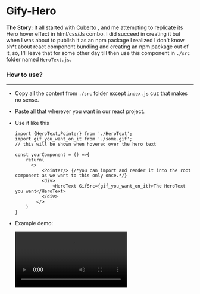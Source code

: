 # Gify-Hero

**The Story:** It all started with [Cuberto](https://cuberto.com/) , and me attempting to replicate its Hero hover effect in html/css/Js combo. I did succeed in creating it but when I was about to publish it as an npm package I realized I don't know sh*t about react component bundling and creating an npm package out of it, so, I'll leave that for some other day till then use this component in `./src` folder named `HeroText.js`.

### How to use?

------

* Copy all the content from `./src` folder except `index.js` cuz that makes no sense.

* Paste all that wherever you want in our react project.

* Use it like this

  ```react
  import {HeroText,Pointer} from './HeroText';
  import gif_you_want_on_it from './some.gif'; 
  // this will be shown when hovered over the hero text
  
  const yourComponent = () =>{
      return(
      	<>
          	<Pointer/> {/*you can import and render it into the root component as we want to this only once.*/}
          	<div>
              	<HeroText GifSrc={gif_you_want_on_it}>The HeroText you want</HeroText>
  			</div>
          </>
      )
  }
  ```

* Example demo:

  <video src="E:\Projects\Gify-Hero\2022-01-14 14-31-21.mp4"></video>

